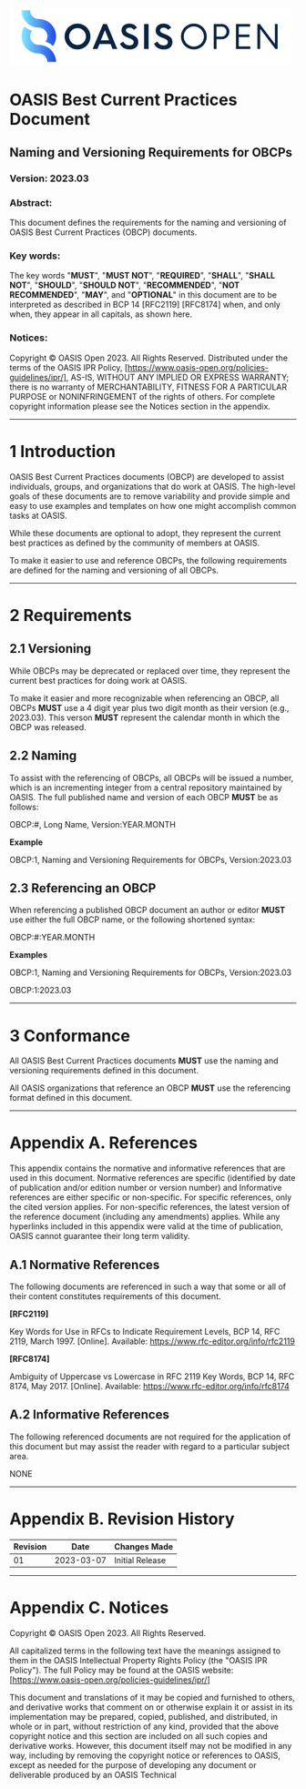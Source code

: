 ![OASIS](./OASIS-Logo.png)
---

# OASIS Best Current Practices Document

## Naming and Versioning Requirements for OBCPs

### Version: 2023.03

### Abstract:

This document defines the requirements for the naming and versioning of OASIS
Best Current Practices (OBCP) documents.

### Key words:

The key words "**MUST**", "**MUST NOT**", "**REQUIRED**", "**SHALL**", "**SHALL
NOT**", "**SHOULD**", "**SHOULD NOT**", "**RECOMMENDED**", "**NOT
RECOMMENDED**", "**MAY**", and "**OPTIONAL**" in this document are to be
interpreted as described in BCP 14 [RFC2119] [RFC8174] when, and only when,
they appear in all capitals, as shown here.

### Notices:

Copyright © OASIS Open 2023. All Rights Reserved. Distributed under the terms of
the OASIS IPR Policy,
[https://www.oasis-open.org/policies-guidelines/ipr/], AS-IS, WITHOUT ANY
IMPLIED OR EXPRESS WARRANTY; there is no warranty of MERCHANTABILITY, FITNESS
FOR A PARTICULAR PURPOSE or NONINFRINGEMENT of the rights of others. For
complete copyright information please see the Notices section in the
appendix. 

---

# 1 Introduction

OASIS Best Current Practices documents (OBCP) are developed to assist
individuals, groups, and organizations that do work at OASIS. The high-level
goals of these documents are to remove variability and provide simple and easy
to use examples and templates on how one might accomplish common tasks at
OASIS.

While these documents are optional to adopt, they represent the current best
practices as defined by the community of members at OASIS.

To make it easier to use and reference OBCPs, the following requirements are
defined for the naming and versioning of all OBCPs.

---

# 2 Requirements

## 2.1 Versioning

While OBCPs may be deprecated or replaced over time, they represent the current
best practices for doing work at OASIS.

To make it easier and more recognizable when referencing an OBCP, all
OBCPs **MUST** use a 4 digit year plus two digit month as their version
(e.g., 2023.03). This verson **MUST** represent the calendar month in which the
OBCP was released. 

## 2.2 Naming

To assist with the referencing of OBCPs, all OBCPs will be issued a number,
which is an incrementing integer from a central repository maintained by OASIS.
The full published name and version of each OBCP **MUST** be as follows: 

OBCP:#, Long Name, Version:YEAR.MONTH

**Example**

OBCP:1, Naming and Versioning Requirements for OBCPs, Version:2023.03

## 2.3 Referencing an OBCP

When referencing a published OBCP document an author or editor **MUST** use
either the full OBCP name, or the following shortened syntax: 

OBCP:#:YEAR.MONTH

**Examples**

OBCP:1, Naming and Versioning Requirements for OBCPs, Version:2023.03

OBCP:1:2023.03

---

# 3 Conformance

All OASIS Best Current Practices documents **MUST** use the naming and versioning requirements defined in this document.

All OASIS organizations that reference an OBCP **MUST** use the referencing format defined in this document.

---

# Appendix A. References

This appendix contains the normative and informative references that are used in this document. Normative references are specific (identified by date of publication and/or edition number or version number) and Informative references are either specific or non-specific. For specific references, only the cited version applies. For non-specific references, the latest version of the reference document (including any amendments) applies. While any hyperlinks included in this appendix were valid at the time of publication, OASIS cannot guarantee their long term validity.

## A.1 Normative References

The following documents are referenced in such a way that some or all of their content constitutes requirements of this document.

**[RFC2119]**

Key Words for Use in RFCs to Indicate Requirement Levels, BCP 14, RFC 2119, March 1997. [Online]. Available: https://www.rfc-editor.org/info/rfc2119

**[RFC8174]**

Ambiguity of Uppercase vs Lowercase in RFC 2119 Key Words, BCP 14, RFC 8174, May 2017. [Online]. Available: https://www.rfc-editor.org/info/rfc8174

## A.2 Informative References

The following referenced documents are not required for the application of this document but may assist the reader with regard to a particular subject area.

NONE

---

# Appendix B. Revision History

| Revision | Date | Changes Made  |
|---|---|---|
| 01 | 2023-03-07 | Initial Release  |

---

# Appendix C. Notices

Copyright © OASIS Open 2023. All Rights Reserved.

All capitalized terms in the following text have the meanings assigned to them in the OASIS Intellectual Property Rights Policy (the "OASIS IPR Policy"). The full Policy may be found at the OASIS website: [https://www.oasis-open.org/policies-guidelines/ipr/]

This document and translations of it may be copied and furnished to others, and derivative works that comment on or otherwise explain it or assist in its implementation may be prepared, copied, published, and distributed, in whole or in part, without restriction of any kind, provided that the above copyright notice and this section are included on all such copies and derivative works. However, this document itself may not be modified in any way, including by removing the copyright notice or references to OASIS, except as needed for the purpose of developing any document or deliverable produced by an OASIS Technical 
